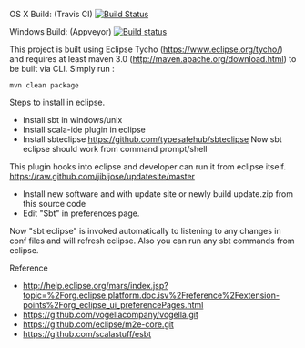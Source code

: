 OS X Build: (Travis CI) [![Build Status](https://travis-ci.org/jibijose/eclipse-sbt-plugin.png?branch=master)](https://travis-ci.org/jibijose/eclipse-sbt-plugin)

Windows Build: (Appveyor) [![Build status](https://ci.appveyor.com/api/projects/status/6204kde3kcdgm480)](https://ci.appveyor.com/project/jibijose/eclipse-sbt-plugin)


This project is built using Eclipse Tycho (https://www.eclipse.org/tycho/) and requires at least maven 3.0 (http://maven.apache.org/download.html) to be built via CLI. 
Simply run :

    mvn clean package


Steps to install in eclipse.

* Install sbt in windows/unix
* Install scala-ide plugin in eclipse
* Install sbteclipse https://github.com/typesafehub/sbteclipse  Now sbt eclipse should work from command prompt/shell

This plugin hooks into eclipse and developer can run it from eclipse itself.
https://raw.github.com/jibijose/updatesite/master

* Install new software and with update site or newly build update.zip from this source code
* Edit "Sbt" in preferences page.

Now "sbt eclipse" is invoked automatically to listening to any changes in conf files and will refresh eclipse.
Also you can run any sbt commands from eclipse.


Reference
* http://help.eclipse.org/mars/index.jsp?topic=%2Forg.eclipse.platform.doc.isv%2Freference%2Fextension-points%2Forg_eclipse_ui_preferencePages.html
* https://github.com/vogellacompany/vogella.git
* https://github.com/eclipse/m2e-core.git
* https://github.com/scalastuff/esbt